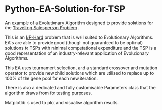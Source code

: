 # Python-EA-Solution-for-TSP
An example of a Evolutionary Algorithm designed to provide solutions for the [Travelling Salesperson Problem](Travelling%20salesman%20problem) .

This is an [NP-Hard](https://en.wikipedia.org/wiki/NP-hardness) problem that is well suited to Evolutionary Algorithms. EA's are able to provide good (though not guaranteed to be optimal) solutions to TSPs with minimal computational expenditure and the TSP is a good representation of an industry-relevant application of Evolutionary Algorithms.

This EA uses tournament selection, and a standard crossover and mutation operator to provide new child solutions which are utilised to replace up to 100% of the gene pool for each new iteration. 

There is also a dedicated and fully customisable Parameters class that the algorithm draws from for testing purposes. 

Matplotlib is used to plot and visualise algorithm results.


